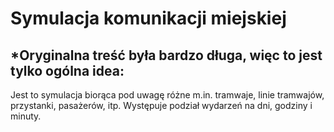 # Symulacja komunikacji miejskiej

## *Oryginalna treść była bardzo długa, więc to jest tylko ogólna idea:

Jest to symulacja biorąca pod uwagę różne m.in. tramwaje, linie tramwajów, przystanki, pasażerów, itp.
Występuje podział wydarzeń na dni, godziny i minuty.